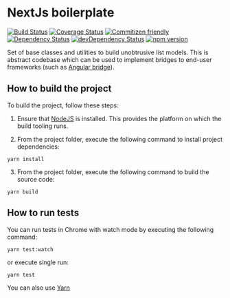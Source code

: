 # NextJs boilerplate

[![Build Status](https://travis-ci.org/SerZubkov/nextjs-boilerplate.svg?branch=master)](https://travis-ci.org/SerZubkov/nextjs-boilerplate)
[![Coverage Status](https://coveralls.io/repos/github/SerZubkov/nextjs-boilerplate/badge.svg?branch=master)](https://coveralls.io/github/SerZubkov/nextjs-boilerplate?branch=master)
[![Commitizen friendly](https://img.shields.io/badge/commitizen-friendly-brightgreen.svg)](http://commitizen.github.io/cz-cli/)
[![Dependency Status](https://david-dm.org//SerZubkov/nextjs-boilerplate.svg)](https://david-dm.org/SerZubkov/nextjs-boilerplate)
[![devDependency Status](https://david-dm.org/SerZubkov/nextjs-boilerplate/dev-status.svg)](https://david-dm.org/SerZubkov/nextjs-boilerplate?type=dev)
[![npm version](https://badge.fury.io/js/e2e4.svg)](https://badge.fury.io/js/e2e4)

Set of base classes and utilities to build unobtrusive list models. 
This is abstract codebase which can be used to implement bridges to end-user frameworks (such as [Angular bridge](https://github.com/eastbanctechru/right-angled)).

## How to build the project

To build the project, follow these steps:

1. Ensure that [NodeJS](http://nodejs.org/) is installed. This provides the platform on which the build tooling runs.

2. From the project folder, execute the following command to install project dependencies:

  ```shell
  yarn install
  ```
3. From the project folder, execute the following command to build the source code:

  ```shell
  yarn build
  ```
## How to run tests

You can run tests in Chrome with watch mode by executing the following command: 

  ```shell
  yarn test:watch
  ```
  or execute single run:
  
  ```shell
  yarn test
  ```

You can also use [Yarn](https://yarnpkg.com/)
